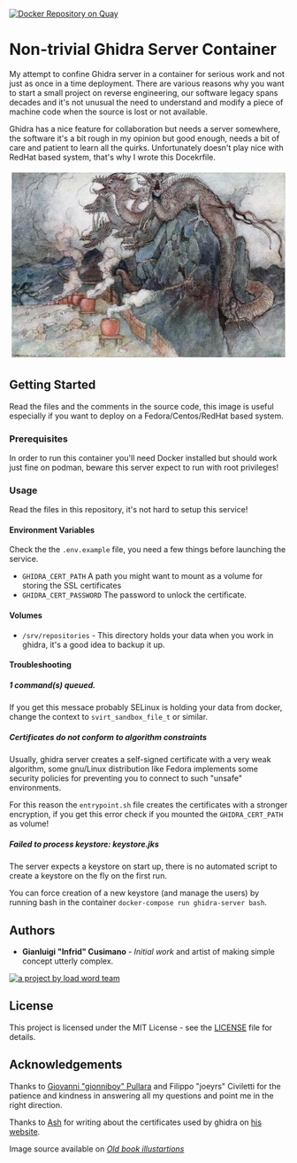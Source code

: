 [![Docker Repository on Quay](https://quay.io/repository/loadwordteam/ghidra-server/status "Docker Repository on Quay")](https://quay.io/repository/loadwordteam/ghidra-server)

# Non-trivial Ghidra Server Container
My attempt to confine Ghidra server in a container for serious work
and not just as once in a time deployment. There are various reasons
why you want to start a small project on reverse engineering, our
software legacy spans decades and it's not unusual the need to
understand and modify a piece of machine code when the source is lost
or not available.

Ghidra has a nice feature for collaboration but needs a server
somewhere, the software it's a bit rough in my opinion but good
enough, needs a bit of care and patient to learn all the
quirks. Unfortunately doesn't play nice with RedHat based system,
that's why I wrote this Docekrfile.

![Some cool dragon illustration](https://github.com/Infrid/ghidra-server/raw/main/dragon.jpg)

## Getting Started
Read the files and the comments in the source code, this image is
useful especially if you want to deploy on a Fedora/Centos/RedHat
based system.

### Prerequisites
In order to run this container you'll need Docker installed but should
work just fine on podman, beware this server expect to run with root
privileges!


### Usage
Read the files in this repository, it's not hard to setup this service!

#### Environment Variables

Check the the `.env.example` file, you need a few things before
launching the service.

* `GHIDRA_CERT_PATH` A path you might want to mount as a volume for
  storing the SSL certificates
* `GHIDRA_CERT_PASSWORD` The password to unlock the certificate.

#### Volumes

* `/srv/repositories` - This directory holds your data when you work
  in ghidra, it's a good idea to backup it up.
  
#### Troubleshooting

##### 1 command(s) queued.

If you get this messace probably SELinux is holding your data from
docker, change the context to `svirt_sandbox_file_t` or similar.

##### Certificates do not conform to algorithm constraints

Usually, ghidra server creates a self-signed certificate with a very
weak algorithm, some gnu/Linux distribution like Fedora implements
some security policies for preventing you to connect to such "unsafe"
environments.

For this reason the `entrypoint.sh` file creates the certificates with
a stronger encryption, if you get this error check if you mounted the
`GHIDRA_CERT_PATH` as volume!

##### Failed to process keystore: keystore.jks

The server expects a keystore on start up, there is no automated
script to create a keystore on the fly on the first run.

You can force creation of a new keystore (and manage the users) by
running bash in the container `docker-compose run ghidra-server bash`.

## Authors

* **Gianluigi "Infrid" Cusimano** - *Initial work* and artist of
  making simple concept utterly complex.


[![a project by load word team](https://loadwordteam.com/logo-lwt-small.png "a project by load word team")](https://loadwordteam.com)


## License

This project is licensed under the MIT License - see the
[LICENSE](LICENSE) file for details.

## Acknowledgements

Thanks to [Giovanni "gionniboy" Pullara](https://github.com/gionniboy)
and Filippo "joeyrs" Civiletti for the patience and kindness in
answering all my questions and point me in the right direction.

Thanks to [Ash](https://github.com/QuarkTheAwesome) for writing about
the certificates used by ghidra on [his website](https://heyquark.com/sysadmin/2020/11/14/ghidra-tls/).

Image source available on [*Old book illustartions*](https://www.oldbookillustrations.com/illustrations/story-susa/)

